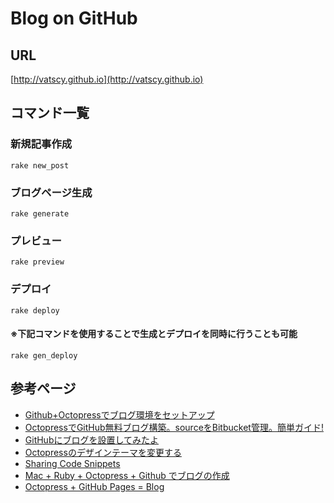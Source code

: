 # Blog on GitHub

## URL

[http://vatscy.github.io](http://vatscy.github.io)

## コマンド一覧

### 新規記事作成

``` shell
rake new_post
```

### ブログページ生成

``` shell
rake generate
```

### プレビュー

``` shell
rake preview
```

### デプロイ

``` shell
rake deploy
```

#### ※下記コマンドを使用することで生成とデプロイを同時に行うことも可能

``` shell
rake gen_deploy
```

## 参考ページ

- [Github+Octopressでブログ環境をセットアップ](http://k-mats.github.io/blog/2013/03/03/blog-on-github/)
- [OctopressでGitHub無料ブログ構築。sourceをBitbucket管理。簡単ガイド!](http://morizyun.github.io/blog/octopress-gitpage-minimum-install-guide/)
- [GitHubにブログを設置してみたよ](http://shogo82148.github.io/blog/2012/03/21/test/)
- [Octopressのデザインテーマを変更する](http://namusyaka.github.io/blog/2012/10/03/github-jekyll/)
- [Sharing Code Snippets](http://octopress.org/docs/blogging/code/)
- [Mac + Ruby + Octopress + Github でブログの作成](http://salinger.github.io/blog/2013/01/14/1/)
- [Octopress + GitHub Pages = Blog](http://change-the-world.github.io/blog/2012/08/26/1/)
